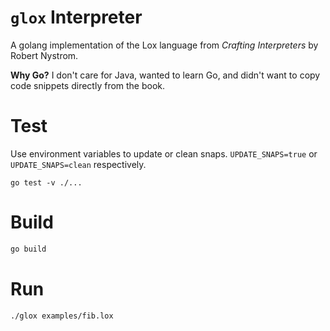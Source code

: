 # `glox` Interpreter
A golang implementation of the Lox language from *Crafting Interpreters* by Robert Nystrom.

**Why Go?**
I don't care for Java, wanted to learn Go, and didn't want to copy code snippets directly from the book.

# Test
Use environment variables to update or clean snaps.
`UPDATE_SNAPS=true` or `UPDATE_SNAPS=clean` respectively.
```
go test -v ./...
```

# Build
```bash
go build
```

# Run
```bash
./glox examples/fib.lox
```
